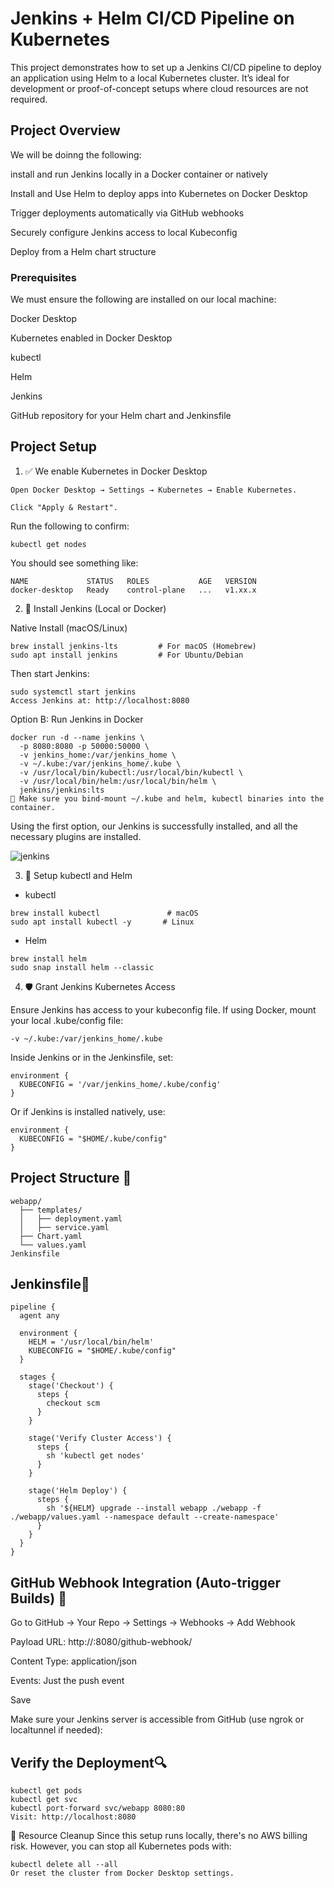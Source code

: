 # Jenkins + Helm CI/CD Pipeline on Kubernetes
This project demonstrates how to set up a Jenkins CI/CD pipeline to deploy an application using Helm to a local Kubernetes cluster. It’s ideal for development or proof-of-concept setups where cloud resources are not required.

## Project Overview
We will be doinng the following:

install and run Jenkins locally in a Docker container or natively

Install and Use Helm to deploy apps into Kubernetes on Docker Desktop

Trigger deployments automatically via GitHub webhooks

Securely configure Jenkins access to local Kubeconfig

Deploy from a Helm chart structure

### Prerequisites

We must ensure the following are installed on our local machine:

Docker Desktop

Kubernetes enabled in Docker Desktop

kubectl

Helm

Jenkins

GitHub repository for your Helm chart and Jenkinsfile


## Project Setup

1. ✅ We enable Kubernetes in Docker Desktop

```
Open Docker Desktop → Settings → Kubernetes → Enable Kubernetes.

Click "Apply & Restart".
```
Run the following to confirm:

```
kubectl get nodes
```

You should see something like:

```
NAME             STATUS   ROLES           AGE   VERSION
docker-desktop   Ready    control-plane   ...   v1.xx.x
```

2. 🚀 Install Jenkins (Local or Docker)

Native Install (macOS/Linux)
```
brew install jenkins-lts         # For macOS (Homebrew)
sudo apt install jenkins         # For Ubuntu/Debian
```

Then start Jenkins:
```
sudo systemctl start jenkins
Access Jenkins at: http://localhost:8080
```
Option B: Run Jenkins in Docker
```
docker run -d --name jenkins \
  -p 8080:8080 -p 50000:50000 \
  -v jenkins_home:/var/jenkins_home \
  -v ~/.kube:/var/jenkins_home/.kube \
  -v /usr/local/bin/kubectl:/usr/local/bin/kubectl \
  -v /usr/local/bin/helm:/usr/local/bin/helm \
  jenkins/jenkins:lts
🔐 Make sure you bind-mount ~/.kube and helm, kubectl binaries into the container.
```
Using the first option, our Jenkins is successfully installed, and all the necessary plugins are installed.

![jenkins](https://i.postimg.cc/Xvp5XjBt/Screenshot-2025-07-16-060119.png)

3. 🔧 Setup kubectl and Helm

* kubectl
```
brew install kubectl               # macOS
sudo apt install kubectl -y       # Linux
```
* Helm
```
brew install helm
sudo snap install helm --classic
```

4. 🛡️ Grant Jenkins Kubernetes Access

Ensure Jenkins has access to your kubeconfig file. If using Docker, mount your local .kube/config file:

```
-v ~/.kube:/var/jenkins_home/.kube
```
Inside Jenkins or in the Jenkinsfile, set:
```
environment {
  KUBECONFIG = '/var/jenkins_home/.kube/config'
}
```
Or if Jenkins is installed natively, use:
```
environment {
  KUBECONFIG = "$HOME/.kube/config"
}
```
 ## Project Structure 📁

```
webapp/
  ├── templates/
  │   ├── deployment.yaml
  │   ├── service.yaml
  ├── Chart.yaml
  └── values.yaml
Jenkinsfile
```

## Jenkinsfile📝

```
pipeline {
  agent any

  environment {
    HELM = '/usr/local/bin/helm'
    KUBECONFIG = "$HOME/.kube/config"
  }

  stages {
    stage('Checkout') {
      steps {
        checkout scm
      }
    }

    stage('Verify Cluster Access') {
      steps {
        sh 'kubectl get nodes'
      }
    }

    stage('Helm Deploy') {
      steps {
        sh '${HELM} upgrade --install webapp ./webapp -f ./webapp/values.yaml --namespace default --create-namespace'
      }
    }
  }
}
```


## GitHub Webhook Integration (Auto-trigger Builds) 🔄 

Go to GitHub → Your Repo → Settings → Webhooks → Add Webhook

Payload URL: http://<your-local-ip>:8080/github-webhook/

Content Type: application/json

Events: Just the push event

Save

Make sure your Jenkins server is accessible from GitHub (use ngrok or localtunnel if needed):



## Verify the Deployment🔍
```
kubectl get pods
kubectl get svc
kubectl port-forward svc/webapp 8080:80
Visit: http://localhost:8080
```

💸 Resource Cleanup
Since this setup runs locally, there's no AWS billing risk. However, you can stop all Kubernetes pods with:
```
kubectl delete all --all
Or reset the cluster from Docker Desktop settings.
```
